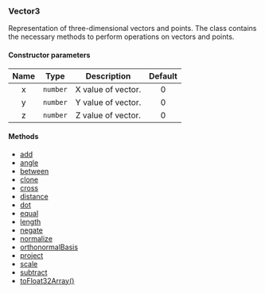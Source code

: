 ### Vector3
Representation of three-dimensional vectors and points. The class contains the necessary methods to perform operations on vectors and points.
#### Constructor parameters
|Name|Type|Description|Default|
|:-:|:-:|:-:|:-:|
|x|`number`|X value of vector.|0|
|y|`number`|Y value of vector.|0|
|z|`number`|Z value of vector.|0|

#### Methods

- [add](./vector3.add.md)
- [angle](./vector3.angle.md)
- [between](#between)
- [clone](#clone)
- [cross](#cross)
- [distance](#distance)
- [dot](#dot)
- [equal](#equal)
- [length](#length)
- [negate](#negate)
- [normalize](#normalize)
- [orthonormalBasis](#orthonormalBasis)
- [project](#project)
- [scale](#scale)
- [subtract](#subtract)
- [toFloat32Array()](#toFloat32Array())



























